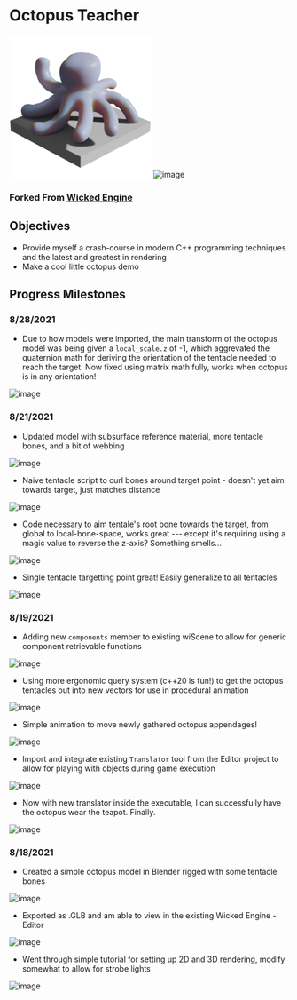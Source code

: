 
# Octopus Teacher

![image](CustomContent/OctopusTeacherIcon_Small.png)
![image](Content/logo_small.png)
### Forked From [Wicked Engine](https://github.com/turanszkij/WickedEngine)

## Objectives

* Provide myself a crash-course in modern C++ programming techniques and the latest and greatest in rendering
* Make a cool little octopus demo

## Progress Milestones
### 8/28/2021
* Due to how models were imported, the main transform of the octopus model was being given a `local_scale.z` of -1, which aggrevated the quaternion math for deriving the orientation of the tentacle needed to reach the target. Now fixed using matrix math fully, works when octopus is in any orientation!

![image](https://user-images.githubusercontent.com/6273324/131238935-c8d9c76f-a207-475b-b547-c7f78abf6093.png)

### 8/21/2021
* Updated model with subsurface reference material, more tentacle bones, and a bit of webbing

![image](https://user-images.githubusercontent.com/6273324/130657867-c3d8be71-6cbc-47b4-861f-7032d899d6ae.png)
* Naive tentacle script to curl bones around target point - doesn't yet aim towards target, just matches distance

![image](https://user-images.githubusercontent.com/6273324/130656113-66a68f39-882b-4d18-8804-36f24afb3e81.png)
* Code necessary to aim tentale's root bone towards the target, from global to local-bone-space, works great --- except it's requiring using a magic value to reverse the z-axis? Something smells...

![image](https://user-images.githubusercontent.com/6273324/130660353-75822f06-e806-43cf-b39b-5ee00bde4df2.png)
* Single tentacle targetting point great! Easily generalize to all tentacles

![image](https://user-images.githubusercontent.com/6273324/130658093-4a0218f2-5001-47e1-bd0d-2ecd77db237d.png)

### 8/19/2021
* Adding new `components` member to existing wiScene to allow for generic component retrievable functions

![image](https://user-images.githubusercontent.com/6273324/130273976-b9fa3ab8-6bcb-4e90-967d-258d374e9328.png)
* Using more ergonomic query system (c++20 is fun!) to get the octopus tentacles out into new vectors for use in procedural animation

![image](https://user-images.githubusercontent.com/6273324/130282790-41121cb6-1b99-475b-8799-3a803df7bdf8.png)
* Simple animation to move newly gathered octopus appendages!

![image](https://user-images.githubusercontent.com/6273324/130274958-e57cef68-d94f-478e-9b24-3753e04f83e7.png)
* Import and integrate existing `Translator` tool from the Editor project to allow for playing with objects during game execution

![image](https://user-images.githubusercontent.com/6273324/130274422-d26b43f4-71d7-430f-9683-d2e43f13c2aa.png)
* Now with new translator inside the executable, I can successfully have the octopus wear the teapot. Finally.

![image](https://user-images.githubusercontent.com/6273324/130273215-d7f5281d-2368-4986-b4e3-e8ed6440ceca.png)

### 8/18/2021
* Created a simple octopus model in Blender rigged with some tentacle bones

![image](https://user-images.githubusercontent.com/6273324/130271616-8b6ed30d-3f4a-4283-8c9b-d2e0404bc35c.png)
* Exported as .GLB and am able to view in the existing Wicked Engine - Editor

![image](https://user-images.githubusercontent.com/6273324/130271543-e111600e-a2ee-484c-8df6-cd88fdb88ca5.png)
* Went through simple tutorial for setting up 2D and 3D rendering, modify somewhat to allow for strobe lights

![image](https://user-images.githubusercontent.com/6273324/130272111-189e4126-d647-4fa1-b0df-ac5619f25680.png)


